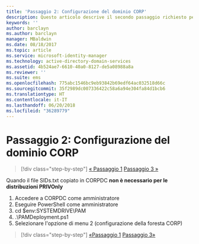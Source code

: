 ```yaml
---
title: 'Passaggio 2: Configurazione del dominio CORP'
description: Questo articolo descrive il secondo passaggio richiesto per configurare il dominio CORP che prevede l'esecuzione di uno script dopo che sids.txt viene copiato in CORPDC.
keywords: ''
author: barclayn
ms.author: barclayn
manager: MBaldwin
ms.date: 08/18/2017
ms.topic: article
ms.service: microsoft-identity-manager
ms.technology: active-directory-domain-services
ms.assetid: 4b524ae7-6610-40a0-8127-de5a08988a8a
ms.reviewer: ''
ms.suite: ems
ms.openlocfilehash: 775abc1546bc9eb93842b69edf64ac032518d66c
ms.sourcegitcommit: 35f2989dc007336422c58a6a94e304fa84d1bcb6
ms.translationtype: HT
ms.contentlocale: it-IT
ms.lasthandoff: 06/20/2018
ms.locfileid: "36289779"
---
```

# <a name="step-2-configuring-the-corp-domain"></a>Passaggio 2: Configurazione del dominio CORP

> [!div class="step-by-step"]
> [« Passaggio 1](sp1-step1-configuring-priv-domain.md)
> [Passaggio 3 »](sp1-step3-installing-configuring-sql.md)

Quando il file SIDs.txt copiato in CORPDC **non è necessario per le distribuzioni PRIVOnly**

1. Accedere a CORPDC come amministratore
2. Eseguire PowerShell come amministratore
3. cd $env:SYSTEMDRIVE\PAM
4. .\PAMDeployment.ps1
5. Selezionare l'opzione di menu 2 (configurazione della foresta CORP)

> [!div class="step-by-step"]
> [«Passaggio 1](sp1-step1-configuring-priv-domain.md)
> [Passaggio 3»](sp1-step3-installing-configuring-sql.md)
